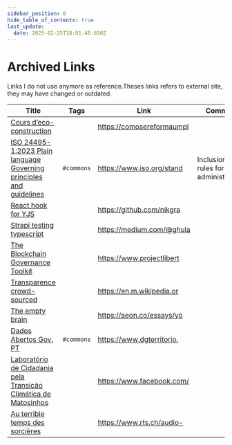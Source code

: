 ```yaml
---
sidebar_position: 6
hide_table_of_contents: true
last_update:
  date: 2025-02-25T18:01:40.650Z
---
```


# Archived Links
Links I do not use anymore as reference.Theses links refers to external site, they may have changed or outdated.

| Title            	| Tags                 	| Link     	| Comment                     	|
|------------------	|----------------------	|----------	|-----------------------------	|
| [Cours d’eco-construction](https://comosereformaumplaneta.wordpress.com/wp-content/uploads/2013/09/curso-de-bioconstruc3a7c3a3o.pdf) 	|  	| [ https://comosereformaumpl ](https://comosereformaumplaneta.wordpress.com/wp-content/uploads/2013/09/curso-de-bioconstruc3a7c3a3o.pdf) 	|  	|
| [ISO 24495-1:2023 Plain language Governing principles and guidelines](https://www.iso.org/standard/78907.html) 	| `#commons` 	| [ https://www.iso.org/stand ](https://www.iso.org/standard/78907.html) 	| Inclusions rules for administrations 	|
| [React hook for YJS](https://github.com/nikgraf/react-yjs) 	|  	| [ https://github.com/nikgra ](https://github.com/nikgraf/react-yjs) 	|  	|
| [Strapi testing typescript](https://medium.com/@ghulamrasool7/strapi-typescript-and-tests-with-jest-and-supertest-121183c6895d) 	|  	| [ https://medium.com/@ghula ](https://medium.com/@ghulamrasool7/strapi-typescript-and-tests-with-jest-and-supertest-121183c6895d) 	|  	|
| [The Blockchain Governance Toolkit](https://www.projectliberty.io/news/towards-a-responsible-decentralized-ecosystem-unveiling-project-liberty-institute-and-blockchaingov-s-blockchain-governance-toolkit) 	|  	| [ https://www.projectlibert ](https://www.projectliberty.io/news/towards-a-responsible-decentralized-ecosystem-unveiling-project-liberty-institute-and-blockchaingov-s-blockchain-governance-toolkit) 	|  	|
| [Transparence crowd-sourced](https://en.m.wikipedia.org/wiki/HURIDOCS) 	|  	| [ https://en.m.wikipedia.or ](https://en.m.wikipedia.org/wiki/HURIDOCS) 	|  	|
| [The empty brain](https://aeon.co/essays/your-brain-does-not-process-information-and-it-is-not-a-computer) 	|  	| [ https://aeon.co/essays/yo ](https://aeon.co/essays/your-brain-does-not-process-information-and-it-is-not-a-computer) 	|  	|
| [Dados Abertos Gov. PT](https://www.dgterritorio.gov.pt/Diretiva-Dados-Abertos) 	| `#commons` 	| [ https://www.dgterritorio. ](https://www.dgterritorio.gov.pt/Diretiva-Dados-Abertos) 	|  	|
| [Laboratório de Cidadania pela Transição Climática de Matosinhos](https://www.facebook.com/labclimaticomatosinhos) 	|  	| [ https://www.facebook.com/ ](https://www.facebook.com/labclimaticomatosinhos) 	|  	|
| [Au terrible temps des sorcières](https://www.rts.ch/audio-podcast/2022/audio/ils-tuaient-aussi-des-enfants-1-9-au-terrible-temps-des-sorcieres-25832223.html) 	|  	| [ https://www.rts.ch/audio- ](https://www.rts.ch/audio-podcast/2022/audio/ils-tuaient-aussi-des-enfants-1-9-au-terrible-temps-des-sorcieres-25832223.html) 	|  	|

